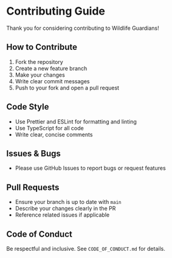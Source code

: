 # Contributing Guide

Thank you for considering contributing to Wildlife Guardians!

## How to Contribute
1. Fork the repository
2. Create a new feature branch
3. Make your changes
4. Write clear commit messages
5. Push to your fork and open a pull request

## Code Style
- Use Prettier and ESLint for formatting and linting
- Use TypeScript for all code
- Write clear, concise comments

## Issues & Bugs
- Please use GitHub Issues to report bugs or request features

## Pull Requests
- Ensure your branch is up to date with `main`
- Describe your changes clearly in the PR
- Reference related issues if applicable

## Code of Conduct
Be respectful and inclusive. See `CODE_OF_CONDUCT.md` for details.
